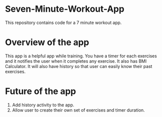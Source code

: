 # Seven-Minute-Workout-App
This repository contains code for a 7 minute workout app. 

# Overview of the app 
This app is a helpful app while training. You have a timer for each exercises and it notifies the user when it completes any exercise. It also has BMI Calculator. It will also have history so that user can easily know their past exercises. 

# Future of the app 
1. Add history activity to the app.
2. Allow user to create their own set of exercises and timer duration.
